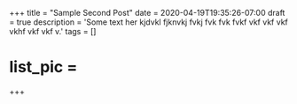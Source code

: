 +++
title = "Sample Second Post"
date = 2020-04-19T19:35:26-07:00
draft = true
description = 'Some text her kjdvkl fjknvkj fvkj fvk fvk fvkf vkf vkf vkf vkhf vkf vkf v.'
tags = []
# list_pic =
+++